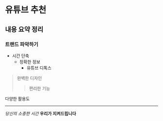 # 유튜브 추천
## 내용 요약 정리
### 트랜드 파악하기
* 시간 단축
  + 정확한 정보
    - 유튜브 디톡스

> 완벽한 디자인
> > 편리한 기능

  다양한 활용도

<hr/>

_당신의 소중한 시간_
__우리가 지켜드립니다__
